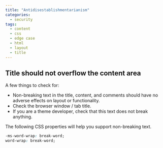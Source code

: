 ```yaml
---
title: "Antidisestablishmentarianism"
categories:
  - security
tags:
  - content
  - css
  - edge case
  - html
  - layout
  - title
---
```


## Title should not overflow the content area

A few things to check for:

  * Non-breaking text in the title, content, and comments should have no adverse effects on layout or functionality.
  * Check the browser window / tab title.
  * If you are a theme developer, check that this text does not break anything.

The following CSS properties will help you support non-breaking text.

```css
-ms-word-wrap: break-word;
word-wrap: break-word;
```
